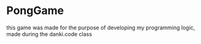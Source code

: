 # PongGame

this game was made for the purpose of developing my programming logic, made during the danki.code class
